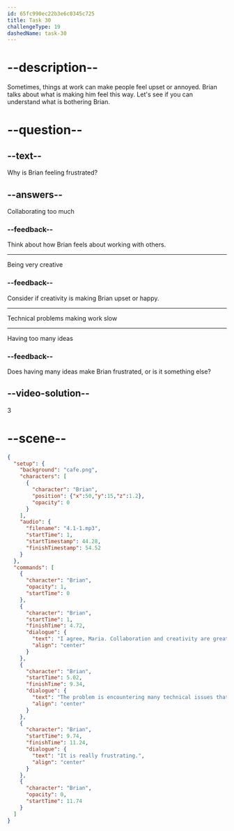 ```yaml
---
id: 65fc990ec22b3e6c0345c725
title: Task 30
challengeType: 19
dashedName: task-30
---
```


<!-- (Audio) Brian: I agree, Maria. Collaboration and creativity are great. The problem is encountering many technical issues that slow our progress down. It is really frustrating. -->

# --description--

Sometimes, things at work can make people feel upset or annoyed. Brian talks about what is making him feel this way. Let's see if you can understand what is bothering Brian.

# --question--

## --text--

Why is Brian feeling frustrated?

## --answers--

Collaborating too much

### --feedback--

Think about how Brian feels about working with others.

---

Being very creative

### --feedback--

Consider if creativity is making Brian upset or happy.

---

Technical problems making work slow

---

Having too many ideas

### --feedback--

Does having many ideas make Brian frustrated, or is it something else?

## --video-solution--

3

# --scene--

```json
{
  "setup": {
    "background": "cafe.png",
    "characters": [
      {
        "character": "Brian",
        "position": {"x":50,"y":15,"z":1.2},
        "opacity": 0
      }
    ],
    "audio": {
      "filename": "4.1-1.mp3",
      "startTime": 1,
      "startTimestamp": 44.28,
      "finishTimestamp": 54.52
    }
  },
  "commands": [
    {
      "character": "Brian",
      "opacity": 1,
      "startTime": 0
    },
    {
      "character": "Brian",
      "startTime": 1,
      "finishTime": 4.72,
      "dialogue": {
        "text": "I agree, Maria. Collaboration and creativity are great.",
        "align": "center"
      }
    },
    {
      "character": "Brian",
      "startTime": 5.02,
      "finishTime": 9.34,
      "dialogue": {
        "text": "The problem is encountering many technical issues that slow our progress down.",
        "align": "center"
      }
    },
    {
      "character": "Brian",
      "startTime": 9.74,
      "finishTime": 11.24,
      "dialogue": {
        "text": "It is really frustrating.",
        "align": "center"
      }
    },
    {
      "character": "Brian",
      "opacity": 0,
      "startTime": 11.74
    }
  ]
}
```
